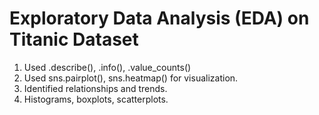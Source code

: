 # Exploratory Data Analysis (EDA) on Titanic Dataset

1. Used .describe(), .info(), .value_counts()
2. Used sns.pairplot(), sns.heatmap() for visualization.
3. Identified relationships and trends.
4. Histograms, boxplots, scatterplots.

